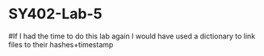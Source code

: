 # SY402-Lab-5

#If I had the time to do this lab again I would have used a dictionary to link files to their hashes+timestamp

